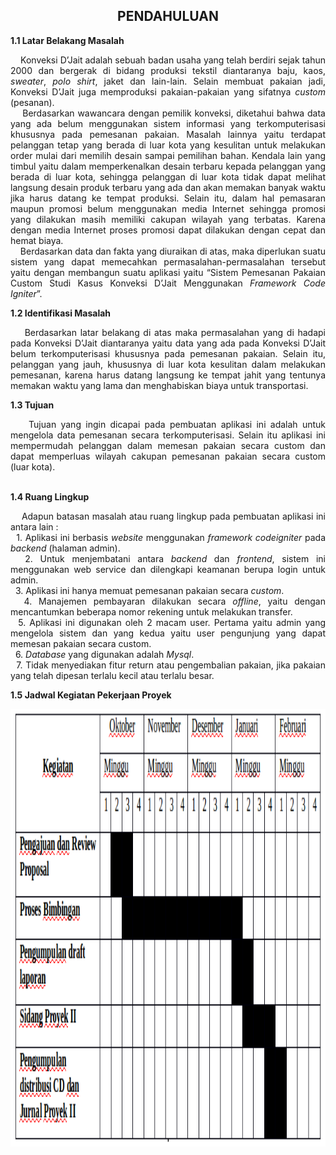 <h2 align="center"BAB I <br>PENDAHULUAN </h2>
<strong>1.1	Latar Belakang Masalah</strong>
<p align="justify">
&nbsp;&nbsp;&nbsp;&nbsp;Konveksi D’Jait adalah sebuah badan usaha yang telah berdiri sejak tahun 2000 dan bergerak di bidang produksi tekstil diantaranya baju, kaos, <i>sweater</i>, <i>polo shirt</i>, jaket dan lain-lain. Selain membuat pakaian jadi, Konveksi D’Jait juga memproduksi pakaian-pakaian yang sifatnya <i>custom</i> (pesanan). <br>
&nbsp;&nbsp;&nbsp;&nbsp;Berdasarkan wawancara dengan pemilik konveksi, diketahui bahwa data yang ada belum menggunakan sistem informasi yang terkomputerisasi khususnya pada pemesanan pakaian. Masalah lainnya yaitu terdapat pelanggan tetap yang berada di luar kota yang kesulitan untuk melakukan order mulai dari memilih desain sampai pemilihan bahan. Kendala lain yang timbul yaitu dalam memperkenalkan desain terbaru kepada pelanggan yang berada di luar kota, sehingga pelanggan di luar kota tidak dapat melihat langsung desain produk terbaru yang ada dan akan memakan banyak waktu jika harus datang ke tempat produksi. 
Selain itu, dalam hal pemasaran maupun promosi belum menggunakan media Internet sehingga promosi yang dilakukan masih memiliki cakupan wilayah yang terbatas. Karena dengan media Internet proses promosi dapat dilakukan dengan cepat dan hemat biaya.<br>
&nbsp;&nbsp;&nbsp;&nbsp;Berdasarkan data dan fakta yang diuraikan di atas, maka diperlukan suatu sistem yang dapat memecahkan permasalahan-permasalahan tersebut yaitu dengan membangun suatu aplikasi yaitu “Sistem Pemesanan Pakaian Custom Studi Kasus Konveksi D’Jait Menggunakan <i>Framework Code Igniter</i>”.<br>
</p>
<strong>1.2	Identifikasi Masalah</strong>
<p align="justify">
&nbsp;&nbsp;&nbsp;&nbsp;Berdasarkan latar belakang di atas maka permasalahan yang di hadapi pada Konveksi D’Jait diantaranya yaitu data yang ada pada Konveksi D’Jait belum terkomputerisasi khususnya pada pemesanan pakaian. Selain itu, pelanggan yang jauh, khususnya di luar kota kesulitan dalam melakukan pemesanan, karena harus datang langsung ke tempat jahit yang tentunya memakan waktu yang lama dan menghabiskan biaya untuk transportasi.
</p>

<strong>1.3	Tujuan</strong>
<p align="justify">
&nbsp;&nbsp;&nbsp;&nbsp;Tujuan yang ingin dicapai pada pembuatan aplikasi ini adalah untuk mengelola data pemesanan secara terkomputerisasi. Selain itu aplikasi ini mempermudah pelanggan dalam memesan pakaian secara custom dan dapat memperluas wilayah cakupan pemesanan pakaian secara custom (luar kota).
</p>
<br>
<strong>1.4	Ruang Lingkup</strong>
<p align="justify">
&nbsp;&nbsp;&nbsp;&nbsp;Adapun batasan masalah atau ruang lingkup pada pembuatan aplikasi ini antara lain :<br>
&nbsp;&nbsp;1.	Aplikasi ini berbasis <i>website</i> menggunakan <i>framework codeigniter</i> pada <i>backend</i> (halaman admin).<br>
&nbsp;&nbsp;2.	Untuk menjembatani antara <i>backend</i> dan <i>frontend</i>, sistem ini menggunakan web service dan dilengkapi keamanan berupa login untuk admin. <br>
&nbsp;&nbsp;3.	Aplikasi ini hanya memuat pemesanan pakaian secara <i>custom</i>. <br>
&nbsp;&nbsp;4.	Manajemen pembayaran dilakukan secara <i>offline</i>, yaitu dengan mencantumkan beberapa nomor rekening untuk melakukan transfer.<br>
&nbsp;&nbsp;5.	Aplikasi ini digunakan oleh 2 macam user. Pertama yaitu admin yang mengelola sistem  dan yang kedua yaitu user pengunjung yang dapat memesan pakaian secara custom.<br>
&nbsp;&nbsp;6.	<i>Database</i> yang digunakan adalah <i>Mysql</i>.<br>
&nbsp;&nbsp;7.	Tidak menyediakan fitur return atau pengembalian pakaian, jika pakaian yang telah dipesan terlalu kecil atau terlalu besar.<br>
</p>


<strong>1.5	Jadwal Kegiatan Pekerjaan Proyek</strong>
<p align="justify">
<p align="center">
<img src="../../img/Proposal/jadwalkegiatan.png" width="650" height="700">
</p>

